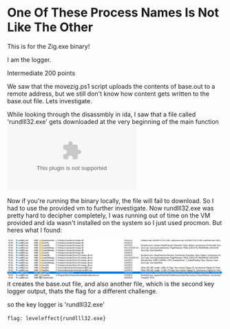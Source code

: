 #  One Of These Process Names Is Not Like The Other 

This is for the Zig.exe binary!

I am the logger.

Intermediate 
200 points 

We saw that the movezig.ps1 script uploads the contents of base.out to a remote address, but we still don't know how content gets written to the base.out file. Lets investigate.

While looking through the disassmbly in ida, I saw that a file called 'rundlll32.exe' gets downloaded at the very beginning of the main function
![main funcion ida](Images/rundlll32.exe)

Now if you're running the binary locally, the file will fail to download. So I had to use the provided vm to further investigate.
Now rundlll32.exe was pretty hard to decipher completely, I was running out of time on the VM provided and ida wasn't installed on the system so I just used procmon. 
But heres what I found:

![the keyloggers](/Images/key_logger_outputs.png)
it creates the base.out file, and also another file, which is the second key logger output, thats the flag for a different challenge.

so the key logger is 'rundlll32.exe'

`flag: leveleffect{rundlll32.exe}`



